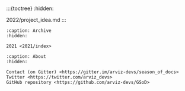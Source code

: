 ```{include} README.md
```

:::{toctree}
:hidden:

2022/project_idea.md
:::

```{toctree}
:caption: Archive
:hidden:

2021 <2021/index>
```

```{toctree}
:caption: About
:hidden:

Contact (on Gitter) <https://gitter.im/arviz-devs/season_of_docs>
Twitter <https://twitter.com/arviz_devs>
GitHub repository <https://github.com/arviz-devs/GSoD>
```

